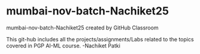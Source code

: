 # mumbai-nov-batch-Nachiket25
mumbai-nov-batch-Nachiket25 created by GitHub Classroom

This git-hub includes all the projects/assignments/Labs related to the topics covered in PGP AI-ML course.
-Nachiket Patki
